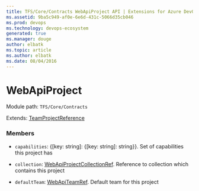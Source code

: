 ```yaml
---
title: TFS/Core/Contracts WebApiProject API | Extensions for Azure DevOps Services
ms.assetid: 9ba5c949-af0e-6e6d-431c-5066d35cb046
ms.prod: devops
ms.technology: devops-ecosystem
generated: true
ms.manager: douge
author: elbatk
ms.topic: article
ms.author: elbatk
ms.date: 08/04/2016
---
```


# WebApiProject

Module path: `TFS/Core/Contracts`

Extends: [TeamProjectReference](../../../TFS/Core/Contracts/TeamProjectReference.md)

### Members

* `capabilities`: {[key: string]: {[key: string]: string}}. Set of capabilities this project has

* `collection`: [WebApiProjectCollectionRef](../../../TFS/Core/Contracts/WebApiProjectCollectionRef.md). Reference to collection which contains this project

* `defaultTeam`: [WebApiTeamRef](../../../TFS/Core/Contracts/WebApiTeamRef.md). Default team for this project


